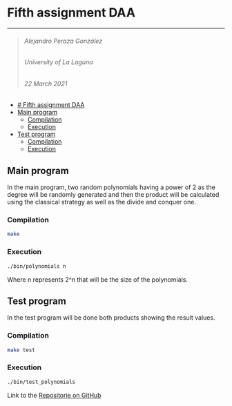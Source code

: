 # Fifth assignment DAA
----------
> ###### Alejandro Peraza González
> ###### University of La Laguna
> ###### 22 March 2021

- [# Fifth assignment DAA](#-fifth-assignment-daa)
- [Main program](#main-program)
  - [Compilation](#compilation)
  - [Execution](#execution)
- [Test program](#test-program)
  - [Compilation](#compilation-1)
  - [Execution](#execution-1)
  
## Main program

In the main program, two random polynomials having a power of 2 as the degree 
will be randomly generated and then the product will be calculated using 
the classical strategy as well as the divide and conquer one.

### Compilation

```bash
make
```

### Execution

```bash
./bin/polynomials n
```

Where n represents 2^n that will be the size of the polynomials.

## Test program

In the test program will be done both products showing the result values.

### Compilation

```bash
make test
```

### Execution

```bash
./bin/test_polynomials
```


Link to the [Repositorie on GitHub](https://github.com/alu0101211770/Practica-5-DAA)
